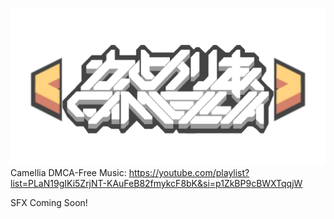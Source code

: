 ![Image Alt](https://github.com/UnknownObjectV2/Camellia-Music-SFX-Pack/blob/master/sprites/ui/logo.png?raw=true)
Camellia DMCA-Free Music: https://youtube.com/playlist?list=PLaN19gIKi5ZrjNT-KAuFeB82fmykcF8bK&si=p1ZkBP9cBWXTqqjW

SFX Coming Soon!
